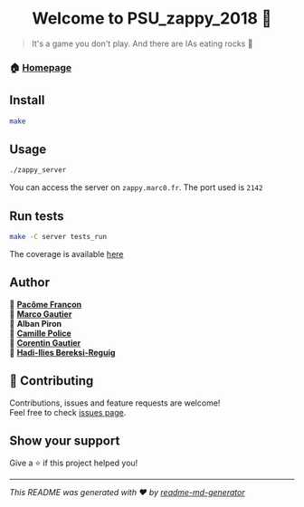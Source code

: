 <h1 align="center">Welcome to PSU_zappy_2018 👋</h1>
<p>
</p>

> It's a game you don't play. And there are IAs eating rocks :robot:

### 🏠 [Homepage](https://github.com/Marco-Gautier/zappy)

## Install

```sh
make
```

## Usage

```sh
./zappy_server
```

You can access the server on `zappy.marc0.fr`. The port used is `2142`

## Run tests

```sh
make -C server tests_run
```

The coverage is available [here](https://zappy.marc0.fr)

## Author

👤 **[Pacôme Françon](https://github.com/pacome35220)**<br>
👤 **[Marco Gautier](https://github.com/Marco-Gautier)**<br>
👤 **Alban Piron**<br>
👤 **[Camille Police](https://github.com/CamillePolice)**<br>
👤 **[Corentin Gautier](https://github.com/Adorr29)**<br>
👤 **[Hadi-Ilies Bereksi-Reguig](https://github.com/hadi-ilies)**<br>


## 🤝 Contributing

Contributions, issues and feature requests are welcome!<br />Feel free to check [issues page](https://github.com/Marco-Gautier/zappy/issues).

## Show your support

Give a ⭐️ if this project helped you!

***
_This README was generated with ❤️ by [readme-md-generator](https://github.com/kefranabg/readme-md-generator)_
